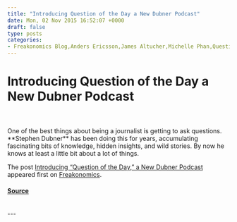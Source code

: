```yaml
---
title: "Introducing Question of the Day a New Dubner Podcast"
date: Mon, 02 Nov 2015 16:52:07 +0000
draft: false
type: posts
categories: 
- Freakonomics Blog,Anders Ericsson,James Altucher,Michelle Phan,Question of the Day,Stephen Dubner,Stephen King,Steven Spielberg
---
```

# Introducing Question of the Day a New Dubner Podcast

<br/>

<br/>
One of the best things about being a journalist is getting to ask questions. **Stephen Dubner** has been doing this for years, accumulating fascinating bits of knowledge, hidden insights, and wild stories. By now he knows at least a little bit about a lot of things.

The post [Introducing “Question of the Day,” a New Dubner Podcast](https://freakonomics.com/2015/11/introducing-question-of-the-day-a-new-dubner-podcast/) appeared first on [Freakonomics](https://freakonomics.com).

#### [Source](https://freakonomics.com/2015/11/introducing-question-of-the-day-a-new-dubner-podcast/)

<br/>
---
